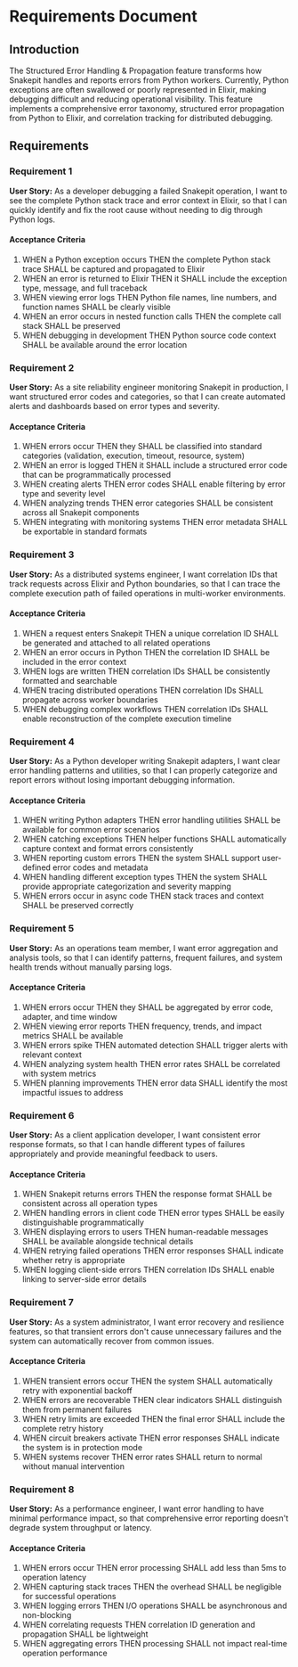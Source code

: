# Requirements Document

## Introduction

The Structured Error Handling & Propagation feature transforms how Snakepit handles and reports errors from Python workers. Currently, Python exceptions are often swallowed or poorly represented in Elixir, making debugging difficult and reducing operational visibility. This feature implements a comprehensive error taxonomy, structured error propagation from Python to Elixir, and correlation tracking for distributed debugging.

## Requirements

### Requirement 1

**User Story:** As a developer debugging a failed Snakepit operation, I want to see the complete Python stack trace and error context in Elixir, so that I can quickly identify and fix the root cause without needing to dig through Python logs.

#### Acceptance Criteria

1. WHEN a Python exception occurs THEN the complete Python stack trace SHALL be captured and propagated to Elixir
2. WHEN an error is returned to Elixir THEN it SHALL include the exception type, message, and full traceback
3. WHEN viewing error logs THEN Python file names, line numbers, and function names SHALL be clearly visible
4. WHEN an error occurs in nested function calls THEN the complete call stack SHALL be preserved
5. WHEN debugging in development THEN Python source code context SHALL be available around the error location

### Requirement 2

**User Story:** As a site reliability engineer monitoring Snakepit in production, I want structured error codes and categories, so that I can create automated alerts and dashboards based on error types and severity.

#### Acceptance Criteria

1. WHEN errors occur THEN they SHALL be classified into standard categories (validation, execution, timeout, resource, system)
2. WHEN an error is logged THEN it SHALL include a structured error code that can be programmatically processed
3. WHEN creating alerts THEN error codes SHALL enable filtering by error type and severity level
4. WHEN analyzing trends THEN error categories SHALL be consistent across all Snakepit components
5. WHEN integrating with monitoring systems THEN error metadata SHALL be exportable in standard formats

### Requirement 3

**User Story:** As a distributed systems engineer, I want correlation IDs that track requests across Elixir and Python boundaries, so that I can trace the complete execution path of failed operations in multi-worker environments.

#### Acceptance Criteria

1. WHEN a request enters Snakepit THEN a unique correlation ID SHALL be generated and attached to all related operations
2. WHEN an error occurs in Python THEN the correlation ID SHALL be included in the error context
3. WHEN logs are written THEN correlation IDs SHALL be consistently formatted and searchable
4. WHEN tracing distributed operations THEN correlation IDs SHALL propagate across worker boundaries
5. WHEN debugging complex workflows THEN correlation IDs SHALL enable reconstruction of the complete execution timeline

### Requirement 4

**User Story:** As a Python developer writing Snakepit adapters, I want clear error handling patterns and utilities, so that I can properly categorize and report errors without losing important debugging information.

#### Acceptance Criteria

1. WHEN writing Python adapters THEN error handling utilities SHALL be available for common error scenarios
2. WHEN catching exceptions THEN helper functions SHALL automatically capture context and format errors consistently
3. WHEN reporting custom errors THEN the system SHALL support user-defined error codes and metadata
4. WHEN handling different exception types THEN the system SHALL provide appropriate categorization and severity mapping
5. WHEN errors occur in async code THEN stack traces and context SHALL be preserved correctly

### Requirement 5

**User Story:** As an operations team member, I want error aggregation and analysis tools, so that I can identify patterns, frequent failures, and system health trends without manually parsing logs.

#### Acceptance Criteria

1. WHEN errors occur THEN they SHALL be aggregated by error code, adapter, and time window
2. WHEN viewing error reports THEN frequency, trends, and impact metrics SHALL be available
3. WHEN errors spike THEN automated detection SHALL trigger alerts with relevant context
4. WHEN analyzing system health THEN error rates SHALL be correlated with system metrics
5. WHEN planning improvements THEN error data SHALL identify the most impactful issues to address

### Requirement 6

**User Story:** As a client application developer, I want consistent error response formats, so that I can handle different types of failures appropriately and provide meaningful feedback to users.

#### Acceptance Criteria

1. WHEN Snakepit returns errors THEN the response format SHALL be consistent across all operation types
2. WHEN handling errors in client code THEN error types SHALL be easily distinguishable programmatically
3. WHEN displaying errors to users THEN human-readable messages SHALL be available alongside technical details
4. WHEN retrying failed operations THEN error responses SHALL indicate whether retry is appropriate
5. WHEN logging client-side errors THEN correlation IDs SHALL enable linking to server-side error details

### Requirement 7

**User Story:** As a system administrator, I want error recovery and resilience features, so that transient errors don't cause unnecessary failures and the system can automatically recover from common issues.

#### Acceptance Criteria

1. WHEN transient errors occur THEN the system SHALL automatically retry with exponential backoff
2. WHEN errors are recoverable THEN clear indicators SHALL distinguish them from permanent failures
3. WHEN retry limits are exceeded THEN the final error SHALL include the complete retry history
4. WHEN circuit breakers activate THEN error responses SHALL indicate the system is in protection mode
5. WHEN systems recover THEN error rates SHALL return to normal without manual intervention

### Requirement 8

**User Story:** As a performance engineer, I want error handling to have minimal performance impact, so that comprehensive error reporting doesn't degrade system throughput or latency.

#### Acceptance Criteria

1. WHEN errors occur THEN error processing SHALL add less than 5ms to operation latency
2. WHEN capturing stack traces THEN the overhead SHALL be negligible for successful operations
3. WHEN logging errors THEN I/O operations SHALL be asynchronous and non-blocking
4. WHEN correlating requests THEN correlation ID generation and propagation SHALL be lightweight
5. WHEN aggregating errors THEN processing SHALL not impact real-time operation performance